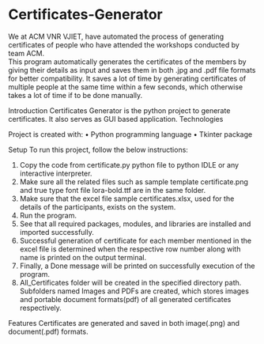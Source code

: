 # Certificates-Generator

We at ACM VNR VJIET, have automated the process of generating certificates of people who have attended the workshops conducted by team ACM.  
This program automatically generates the certificates of the members by giving their details as input and saves them in both .jpg and .pdf file formats for better compatibility. 
It saves a lot of time by generating certificates of multiple people at the same time within a few seconds, which otherwise takes a lot of time if to be done manually.


Introduction 
Certificates Generator is the python project to generate certificates. It also serves as GUI based application.
Technologies

Project is created with:
•	Python programming language
•	Tkinter package

Setup
To run this project, follow the below instructions:

1.	Copy the code from certificate.py python file to python IDLE or any interactive interpreter.
2.	Make sure all the related files such as sample template certificate.png and true type font file lora-bold.ttf are in the same folder.
3.	Make sure that the excel file sample certificates.xlsx, used for the details of the participants, exists on the system.
4.	Run the program.
5.	See that all required packages, modules, and libraries are installed and imported successfully.
6.	Successful generation of certificate for each member mentioned in the excel file is determined 
    when the respective row number along with name is printed on the output terminal.
7.	Finally, a Done message will be printed on successfully execution of the program.
8.	All_Certificates folder will be created in the specified directory path. Subfolders named Images and PDFs are created, 
    which stores images and portable document formats(pdf) of all generated certificates respectively.

Features
Certificates are generated and saved in both image(.png) and document(.pdf) formats.
